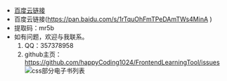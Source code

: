 - [百度云链接](https://pan.baidu.com/s/1rTquOhFmTPeDAmTWs4MinA )
- 百度云链接(https://pan.baidu.com/s/1rTquOhFmTPeDAmTWs4MinA )
- 提取码：mr5b
- 如有问题，欢迎与我联系。
  1. QQ：357378958
  2. github主页：https://github.com/happyCoding1024/FrontendLearningTool/issues
  ![css部分电子书列表](https://happycoding1024.github.io/FrontendLearningTool/img/css部分电子书列表.png)
